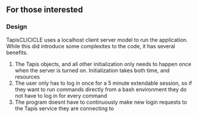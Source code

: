 ## For those interested
###
### Design
TapisCLICICLE uses a localhost client server model to run the application. While this did introduce some complexites to the code, it has several benefits.
1. The Tapis objects, and all other initialization only needs to happen once when the server is turned on. Initialization takes both time, and resources
2. The user only has to log in once for a 5 minute extendable session, so if they want to run commands directly from a bash environment they do not have to log in for every command
3. The program doesnt have to continuously make new login requests to the Tapis service they are connecting to